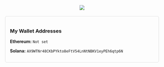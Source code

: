 <!-- META_DREAMER Header -->
<h1 align="center">
  <img src="https://readme-typing-svg.herokuapp.com?font=IM+Fell+English&size=35&color=c8e400&center=true&vCenter=true&width=600&height=60&lines=META_DREAMER;engineer+%2B+light+gatherer;manifesting+decentralized+coordination">
</h1>

<!-- BEGIN ELIZAOS_PROFILE_WALLETS -->
<div id="elizaos-linked-wallets" style="margin-top: 20px; padding: 15px; border: 1px solid #ddd; border-radius: 5px;">
  <h3>My Wallet Addresses</h3>
  <p><strong>Ethereum:</strong> <code>Not set</code></p>
  <p><strong>Solana:</strong> <code>AX9WTNr48CKbPYkto8eFtV54LnNtNBKV1eyPEh6qtp6N</code></p>
</div>
<!-- END ELIZAOS_PROFILE_WALLETS -->

